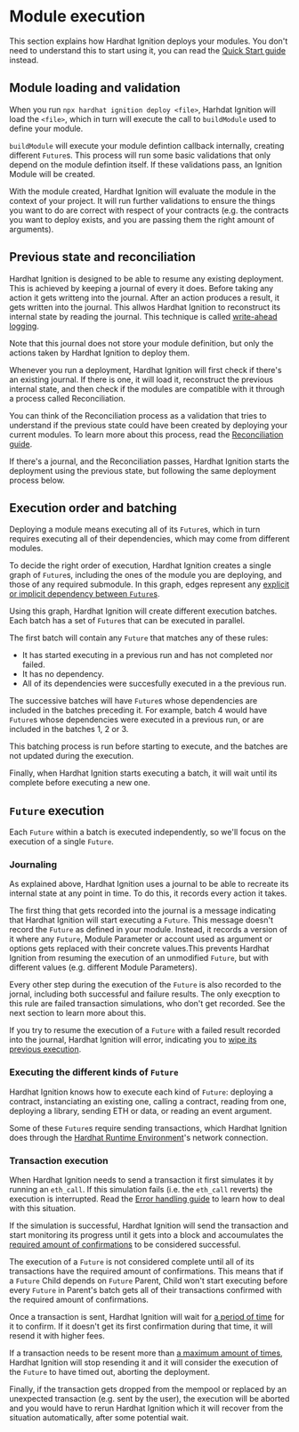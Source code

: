 # Module execution

This section explains how Hardhat Ignition deploys your modules. You don't need to understand this to start using it, you can read the [Quick Start guide](../getting-started/index.md#quick-start) instead.

## Module loading and validation

When you run `npx hardhat ignition deploy <file>`, Harhdat Ignition will load the `<file>`, which in turn will execute the call to `buildModule` used to define your module.

`buildModule` will execute your module defintion callback internally, creating different `Future`s. This process will run some basic validations that only depend on the module defintion itself. If these validations pass, an Ignition Module will be created.

With the module created, Hardhat Ignition will evaluate the module in the context of your project. It will run further validations to ensure the things you want to do are correct with respect of your contracts (e.g. the contracts you want to deploy exists, and you are passing them the right amount of arguments).

## Previous state and reconciliation

Hardhat Ignition is designed to be able to resume any existing deployment. This is achieved by keeping a journal of every it does. Before taking any action it gets writteng into the journal. After an action produces a result, it gets written into the journal. This allwos Hardhat Ignition to reconstruct its internal state by reading the journal. This technique is called [write-ahead logging](https://en.wikipedia.org/wiki/Write-ahead_logging).

Note that this journal does not store your module definition, but only the actions taken by Hardhat Ignition to deploy them.

Whenever you run a deployment, Hardhat Ignition will first check if there's an existing journal. If there is one, it will load it, reconstruct the previous internal state, and then check if the modules are compatible with it through a process called Reconciliation.

You can think of the Reconciliation process as a validation that tries to understand if the previous state could have been created by deploying your current modules. To learn more about this process, read the [Reconciliation guide](./reconciliation.md).

If there's a journal, and the Reconciliation passes, Hardhat Ignition starts the deployment using the previous state, but following the same deployment process below.

## Execution order and batching

Deploying a module means executing all of its `Future`s, which in turn requires executing all of their dependencies, which may come from different modules.

To decide the right order of execution, Hardhat Ignition creates a single graph of `Future`s, including the ones of the module you are deploying, and those of any required submodule. In this graph, edges represent any [explicit or implicit dependency between `Future`s](../guides/creating-modules.md#dependencies-between-futures).

Using this graph, Hardhat Ignition will create different execution batches. Each batch has a set of `Future`s that can be executed in parallel.

The first batch will contain any `Future` that matches any of these rules:

- It has started executing in a previous run and has not completed nor failed.
- It has no dependency.
- All of its dependencies were succesfully executed in a the previous run.

The successive batches will have `Future`s whose dependencies are included in the batches preceding it. For example, batch 4 would have `Future`s whose dependencies were executed in a previous run, or are included in the batches 1, 2 or 3.

This batching process is run before starting to execute, and the batches are not updated during the execution.

Finally, when Hardhat Ignition starts executing a batch, it will wait until its complete before executing a new one.

## `Future` execution

Each `Future` within a batch is executed independently, so we'll focus on the execution of a single `Future`.

### Journaling

As explained above, Hardhat Ignition uses a journal to be able to recreate its internal state at any point in time. To do this, it records every action it takes.

The first thing that gets recorded into the journal is a message indicating that Hardhat Ignition will start executing a `Future`. This message doesn't record the `Future` as defined in your module. Instead, it records a version of it where any `Future`, Module Parameter or account used as argument or options gets replaced with their concrete values.This prevents Hardhat Ignition from resuming the execution of an unmodified `Future`, but with different values (e.g. different Module Parameters).

Every other step during the execution of the `Future` is also recorded to the jornal, including both successful and failure results. The only execption to this rule are failed transaction simulations, who don't get recorded. See the next section to learn more about this.

If you try to resume the execution of a `Future` with a failed result recorded into the journal, Hardhat Ignition will error, indicating you to [wipe its previous execution](../guides/error-handling.md#deleting-a-previous-execution).

### Executing the different kinds of `Future`

Hardhat Ignition knows how to execute each kind of `Future`: deploying a contract, instanciating an existing one, calling a contract, reading from one, deploying a library, sending ETH or data, or reading an event argument.

Some of these `Future`s require sending transactions, which Hardhat Ignition does through the [Hardhat Runtime Environment](../../../hardhat-runner/docs/advanced/hardhat-runtime-environment.md)'s network connection.

### Transaction execution

When Hardhat Ignition needs to send a transaction it first simulates it by running an `eth_call`. If this simulation fails (i.e. the `eth_call` reverts) the execution is interrupted. Read the [Error handling guide](../guides/error-handling.md) to learn how to deal with this situation.

If the simulation is successful, Hardhat Ignition will send the transaction and start monitoring its progress until it gets into a block and accoumulates the [required amount of confirmations](../config/index.md#requiredconfirmations) to be considered successful.

The execution of a `Future` is not considered complete until all of its transactions have the required amount of confirmations. This means that if a `Future` Child depends on `Future` Parent, Child won't start executing before every `Future` in Parent's batch gets all of their transactions confirmed with the required amount of confirmations.

Once a transaction is sent, Hardhat Ignition will wait for [a period of time](../config/index.md#timebeforebumpingfees) for it to confirm. If it doesn't get its first confirmation during that time, it will resend it with higher fees.

If a transaction needs to be resent more than [a maximum amount of times](../config/index.md#maxfeebumps), Hardhat Ignition will stop resending it and it will consider the execution of the `Future` to have timed out, aborting the deployment.

Finally, if the transaction gets dropped from the mempool or replaced by an unexpected transaction (e.g. sent by the user), the execution will be aborted and you would have to rerun Hardhat Ignition which it will recover from the situation automatically, after some potential wait.
